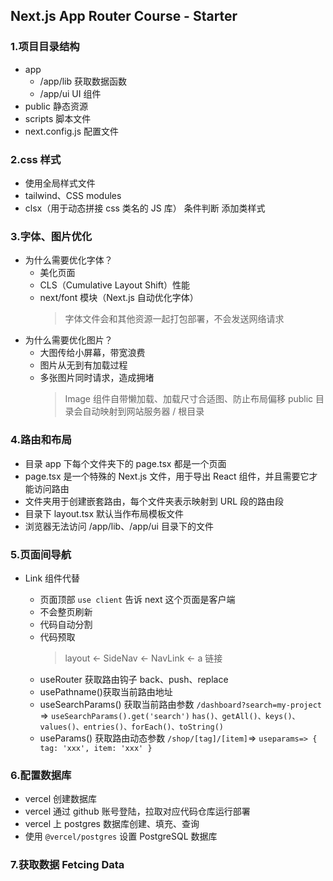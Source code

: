 ## Next.js App Router Course - Starter

### 1.项目目录结构

- app
  - /app/lib 获取数据函数
  - /app/ui UI 组件
- public 静态资源
- scripts 脚本文件
- next.config.js 配置文件

### 2.css 样式

- 使用全局样式文件
- tailwind、CSS modules
- clsx（用于动态拼接 css 类名的 JS 库） 条件判断 添加类样式

### 3.字体、图片优化

- 为什么需要优化字体？
  - 美化页面
  - CLS（Cumulative Layout Shift）性能
  - next/font 模块（Next.js 自动优化字体）
    > 字体文件会和其他资源一起打包部署，不会发送网络请求
- 为什么需要优化图片？
  - 大图传给小屏幕，带宽浪费
  - 图片从无到有加载过程
  - 多张图片同时请求，造成拥堵
    > Image 组件自带懒加载、加载尺寸合适图、防止布局偏移
    > public 目录会自动映射到网站服务器 / 根目录

### 4.路由和布局

- 目录 app 下每个文件夹下的 page.tsx 都是一个页面
- page.tsx 是一个特殊的 Next.js 文件，用于导出 React 组件，并且需要它才能访问路由
- 文件夹用于创建嵌套路由，每个文件夹表示映射到 URL 段的路由段
- 目录下 layout.tsx 默认当作布局模板文件
- 浏览器无法访问 /app/lib、/app/ui 目录下的文件

### 5.页面间导航

- Link 组件代替<a>
  - 页面顶部 `use client` 告诉 next 这个页面是客户端
  - 不会整页刷新
  - 代码自动分割
  - 代码预取
    > layout <- SideNav <- NavLink <- a 链接
  - useRouter 获取路由钩子 back、push、replace
  - usePathname()获取当前路由地址
  - useSearchParams() 获取当前路由参数 `/dashboard?search=my-project` => `useSearchParams().get('search')`
    `has()、getAll()、keys()、values()、entries()、forEach()、toString()`
  - useParams() 获取路由动态参数
    `/shop/[tag]/[item]`=> `useparams=> { tag: 'xxx', item: 'xxx' }`

### 6.配置数据库

- vercel 创建数据库
- vercel 通过 github 账号登陆，拉取对应代码仓库运行部署
- vercel 上 postgres 数据库创建、填充、查询
- 使用 `@vercel/postgres` 设置 PostgreSQL 数据库

### 7.获取数据 Fetcing Data
